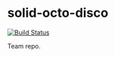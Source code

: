# solid-octo-disco

[![Build Status](https://travis-ci.com/Winwardo/solid-octo-disco.svg?token=7SQ6jrtNutPqf3FCqqH3&branch=master)](https://travis-ci.com/Winwardo/solid-octo-disco)

Team repo.